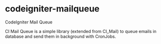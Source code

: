 codeigniter-mailqueue
=====================

CodeIgniter Mail Queue

CI Mail Queue is a simple library (extended from CI_Mail) to queue emails in database and send them in background with CronJobs.
